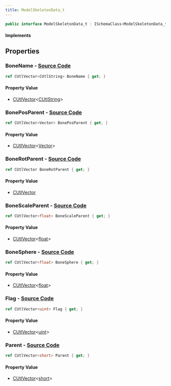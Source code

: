 ```yaml
---
title: ModelSkeletonData_t
---
```


```csharp
public interface ModelSkeletonData_t : ISchemaClass<ModelSkeletonData_t>, ISchemaField, ISchemaClass, INativeHandle
```

#### Implements

## Properties

### **BoneName** - [Source Code](https://github.com/swiftly-solution/swiftlys2/blob/main/managed/src/SwiftlyS2.Generated/Schemas/Interfaces/ModelSkeletonData_t.cs#L16)

```csharp
ref CUtlVector<CUtlString> BoneName { get; }
```

#### Property Value

- [CUtlVector](/docs/api/-1)<[CUtlString](/docs/api/shared/natives/cutlstring)>

### **BonePosParent** - [Source Code](https://github.com/swiftly-solution/swiftlys2/blob/main/managed/src/SwiftlyS2.Generated/Schemas/Interfaces/ModelSkeletonData_t.cs#L24)

```csharp
ref CUtlVector<Vector> BonePosParent { get; }
```

#### Property Value

- [CUtlVector](/docs/api/-1)<[Vector](/docs/api/shared/natives/vector)>

### **BoneRotParent** - [Source Code](https://github.com/swiftly-solution/swiftlys2/blob/main/managed/src/SwiftlyS2.Generated/Schemas/Interfaces/ModelSkeletonData_t.cs#L27)

```csharp
ref CUtlVector BoneRotParent { get; }
```

#### Property Value

- [CUtlVector](/docs/api/)

### **BoneScaleParent** - [Source Code](https://github.com/swiftly-solution/swiftlys2/blob/main/managed/src/SwiftlyS2.Generated/Schemas/Interfaces/ModelSkeletonData_t.cs#L29)

```csharp
ref CUtlVector<float> BoneScaleParent { get; }
```

#### Property Value

- [CUtlVector](/docs/api/-1)<[float](https://learn.microsoft.com/dotnet/api/system.single)>

### **BoneSphere** - [Source Code](https://github.com/swiftly-solution/swiftlys2/blob/main/managed/src/SwiftlyS2.Generated/Schemas/Interfaces/ModelSkeletonData_t.cs#L20)

```csharp
ref CUtlVector<float> BoneSphere { get; }
```

#### Property Value

- [CUtlVector](/docs/api/-1)<[float](https://learn.microsoft.com/dotnet/api/system.single)>

### **Flag** - [Source Code](https://github.com/swiftly-solution/swiftlys2/blob/main/managed/src/SwiftlyS2.Generated/Schemas/Interfaces/ModelSkeletonData_t.cs#L22)

```csharp
ref CUtlVector<uint> Flag { get; }
```

#### Property Value

- [CUtlVector](/docs/api/-1)<[uint](https://learn.microsoft.com/dotnet/api/system.uint32)>

### **Parent** - [Source Code](https://github.com/swiftly-solution/swiftlys2/blob/main/managed/src/SwiftlyS2.Generated/Schemas/Interfaces/ModelSkeletonData_t.cs#L18)

```csharp
ref CUtlVector<short> Parent { get; }
```

#### Property Value

- [CUtlVector](/docs/api/-1)<[short](https://learn.microsoft.com/dotnet/api/system.int16)>

